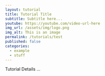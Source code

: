 ```yaml
---
layout: tutorial
title: Tutorial Title
subtitle: Subtitle here...
youtube: https://youtube.com/video-url-here
img_url: /assets/img/logo.png
img_alt: This is an image
permalink: /tutorials/test
published: false
categories:
  - example
  - stuff
---
```


Tutorial Details ...
